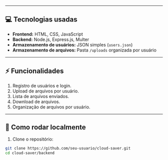 
---

## **💻 Tecnologias usadas**

- **Frontend:** HTML, CSS, JavaScript  
- **Backend:** Node.js, Express.js, Multer  
- **Armazenamento de usuários:** JSON simples (`users.json`)  
- **Armazenamento de arquivos:** Pasta `/uploads` organizada por usuário  

---

## **⚡ Funcionalidades**

1. Registro de usuários e login.  
2. Upload de arquivos por usuário.  
3. Lista de arquivos enviados.  
4. Download de arquivos.  
5. Organização de arquivos por usuário.  

---

## **🚀 Como rodar localmente**

1. Clone o repositório:

```bash
git clone https://github.com/seu-usuario/cloud-saver.git
cd cloud-saver/backend

